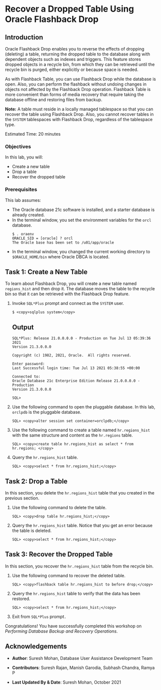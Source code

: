 # Recover a Dropped Table Using Oracle Flashback Drop

## Introduction

Oracle Flashback Drop enables you to reverse the effects of dropping (deleting) a table, returning the dropped table to the database along with dependent objects such as indexes and triggers. This feature stores dropped objects in a recycle bin, from which they can be retrieved until the recycle bin is purged, either explicitly or because space is needed.

As with Flashback Table, you can use Flashback Drop while the database is open. Also, you can perform the flashback without undoing changes in objects not affected by the Flashback Drop operation. Flashback Table is more convenient than forms of media recovery that require taking the database offline and restoring files from backup.

**Note:** A table must reside in a locally managed tablespace so that you can recover the table using Flashback Drop. Also, you cannot recover tables in the `SYSTEM` tablespaces with Flashback Drop, regardless of the tablespace type.

Estimated Time: 20 minutes

### **Objectives**
In this lab, you will:
- Create a new table
- Drop a table
- Recover the dropped table

### **Prerequisites**
This lab assumes:
- The Oracle database 21c software is installed, and a starter database is already created.
- In the terminal window, you set the environment variables for the `orcl` database.
    ```
    $ . oraenv
    ORACLE_SID = [oracle] ? orcl
    The Oracle base has been set to /u01/app/oracle
    ```
- In the terminal window, you changed the current working directory to `$ORACLE_HOME/bin` where Oracle DBCA is located.


## Task 1: Create a New Table

To learn about Flashback Drop, you will create a new table named `regions_hist` and then drop it. The database moves the table to the recycle bin so that it can be retrieved with the Flashback Drop feature.

1. Invoke `SQL*Plus` prompt and connect as the `SYSTEM` user.

    ```
    $ <copy>sqlplus system</copy>
    ```

    ## Output

    ```
    SQL*Plus: Release 21.0.0.0.0 - Production on Tue Jul 13 05:39:36 2021
    Version 21.3.0.0.0

    Copyright (c) 1982, 2021, Oracle.  All rights reserved.

    Enter password:
    Last Successful login time: Tue Jul 13 2021 05:38:55 +00:00

    Connected to:
    Oracle Database 21c Enterprise Edition Release 21.0.0.0.0 - Production
    Version 21.3.0.0.0

    SQL>
    ```

2. Use the following command to open the pluggable database. In this lab, `orclpdb` is the pluggable database.

    ```
    SQL> <copy>alter session set container=orclpdb;</copy>
    ```

3. Use the following command to create a table named `hr.regions_hist` with the same structure and content as the `hr.regions` table.

    ```
    SQL> <copy>create table hr.regions_hist as select * from hr.regions; </copy>
    ```

4. Query the `hr.regions_hist` table.

    ```
    SQL> <copy>select * from hr.regions_hist;</copy>
    ```


## Task 2: Drop a Table

In this section, you delete the `hr.regions_hist` table that you created in the previous section.

1. Use the following command to delete the table.

    ```
    SQL> <copy>drop table hr.regions_hist;</copy>
    ```

2. Query the `hr.regions_hist` table. Notice that you get an error because the table is deleted.

    ```
    SQL> <copy>select * from hr.regions_hist;</copy>
    ```


## Task 3: Recover the Dropped Table

In this section, you recover the `hr.regions_hist` table from the recycle bin.

1. Use the following command to recover the deleted table.

    ```
    SQL> <copy>flashback table hr.regions_hist to before drop;</copy>
    ```

2. Query the `hr.regions_hist` table to verify that the data has been restored.

    ```
    SQL> <copy>select * from hr.regions_hist;</copy>
    ```

3. Exit from `SQL*Plus` prompt`.`

Congratulations! You have successfully completed this workshop on *Performing Database Backup and Recovery Operations*.


## Acknowledgements

- **Author**: Suresh Mohan, Database User Assistance Development Team

- **Contributors**: Suresh Rajan, Manish Garodia, Subhash Chandra, Ramya P

- **Last Updated By & Date**: Suresh Mohan, October 2021
